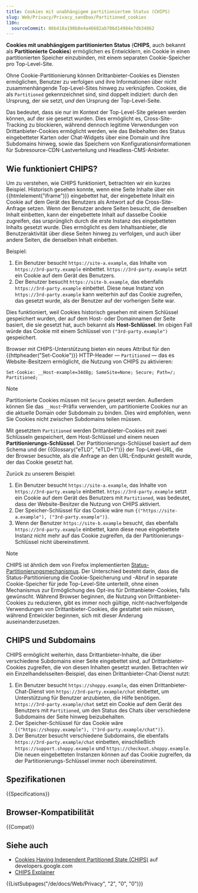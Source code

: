 ```yaml
---
title: Cookies mit unabhängigem partitioniertem Status (CHIPS)
slug: Web/Privacy/Privacy_sandbox/Partitioned_cookies
l10n:
  sourceCommit: 06b418a190b8e4a46682ab706d14984e7db34862
---
```


**Cookies mit unabhängigem partitionierten Status** (**CHIPS**, auch bekannt als **Partitionierte Cookies**) ermöglichen es Entwicklern, ein Cookie in einen partitionierten Speicher einzubinden, mit einem separaten Cookie-Speicher pro Top-Level-Site.

Ohne Cookie-Partitionierung können Drittanbieter-Cookies es Diensten ermöglichen, Benutzer zu verfolgen und ihre Informationen über nicht zusammenhängende Top-Level-Sites hinweg zu verknüpfen. Cookies, die als `Partitioned` gekennzeichnet sind, sind doppelt indiziert: durch den Ursprung, der sie setzt, _und_ den Ursprung der Top-Level-Seite.

Das bedeutet, dass sie nur im Kontext der Top-Level-Site gelesen werden können, auf der sie gesetzt wurden. Dies ermöglicht es, Cross-Site-Tracking zu blockieren, während dennoch legitime Verwendungen von Drittanbieter-Cookies ermöglicht werden, wie das Beibehalten des Status eingebetteter Karten oder Chat-Widgets über eine Domain und ihre Subdomains hinweg, sowie das Speichern von Konfigurationsinformationen für Subresource-CDN-Lastverteilung und Headless-CMS-Anbieter.

## Wie funktioniert CHIPS?

Um zu verstehen, wie CHIPS funktioniert, betrachten wir ein kurzes Beispiel. Historisch gesehen konnte, wenn eine Seite Inhalte über ein {{htmlelement("iframe")}} eingebettet hat, der eingebettete Inhalt ein Cookie auf dem Gerät des Benutzers als Antwort auf die Cross-Site-Anfrage setzen. Wenn der Benutzer andere Seiten besucht, die denselben Inhalt einbetten, kann der eingebettete Inhalt auf dasselbe Cookie zugreifen, das ursprünglich durch die erste Instanz des eingebetteten Inhalts gesetzt wurde. Dies ermöglicht es dem Inhaltsanbieter, die Benutzeraktivität über diese Seiten hinweg zu verfolgen, und auch über andere Seiten, die denselben Inhalt einbetten.

Beispiel:

1. Ein Benutzer besucht `https://site-a.example`, das Inhalte von `https://3rd-party.example` einbettet. `https://3rd-party.example` setzt ein Cookie auf dem Gerät des Benutzers.
2. Der Benutzer besucht `https://site-b.example`, das ebenfalls `https://3rd-party.example` einbettet. Diese neue Instanz von `https://3rd-party.example` kann weiterhin auf das Cookie zugreifen, das gesetzt wurde, als der Benutzer auf der vorherigen Seite war.

Dies funktioniert, weil Cookies historisch gesehen mit einem Schlüssel gespeichert wurden, der auf dem Host- oder Domainnamen der Seite basiert, die sie gesetzt hat, auch bekannt als **Host-Schlüssel**. Im obigen Fall würde das Cookie mit einem Schlüssel von `("3rd-party.example")` gespeichert.

Browser mit CHIPS-Unterstützung bieten ein neues Attribut für den {{httpheader("Set-Cookie")}} HTTP-Header — `Partitioned` — das es Website-Besitzern ermöglicht, die Nutzung von CHIPS zu aktivieren:

```http
Set-Cookie: __Host-example=34d8g; SameSite=None; Secure; Path=/; Partitioned;
```

> [!NOTE]
> Partitionierte Cookies müssen mit `Secure` gesetzt werden. Außerdem können Sie das `__Host`-Präfix verwenden, um partitionierte Cookies nur an die aktuelle Domain oder Subdomain zu binden. Dies wird empfohlen, wenn Sie Cookies nicht zwischen Subdomains teilen müssen.

Mit gesetztem `Partitioned` werden Drittanbieter-Cookies mit zwei Schlüsseln gespeichert, dem Host-Schlüssel und einem neuen **Partitionierungs-Schlüssel**. Der Partitionierungs-Schlüssel basiert auf dem Schema und der {{Glossary("eTLD", "eTLD+1")}} der Top-Level-URL, die der Browser besuchte, als die Anfrage an den URL-Endpunkt gestellt wurde, der das Cookie gesetzt hat.

Zurück zu unserem Beispiel:

1. Ein Benutzer besucht `https://site-a.example`, das Inhalte von `https://3rd-party.example` einbettet. `https://3rd-party.example` setzt ein Cookie auf dem Gerät des Benutzers mit `Partitioned`, was bedeutet, dass der Website-Besitzer die Nutzung von CHIPS aktiviert.
2. Der Speicher-Schlüssel für das Cookie wäre nun `{("https://site-a.example"), ("3rd-party.example")}`.
3. Wenn der Benutzer `https://site-b.example` besucht, das ebenfalls `https://3rd-party.example` einbettet, kann diese neue eingebettete Instanz nicht mehr auf das Cookie zugreifen, da der Partitionierungs-Schlüssel nicht übereinstimmt.

> [!NOTE]
> CHIPS ist ähnlich dem von Firefox implementierten [Status-Partitionierungsmechanismus](/de/docs/Web/Privacy/State_Partitioning). Der Unterschied besteht darin, dass die Status-Partitionierung die Cookie-Speicherung und -Abruf in separate Cookie-Speicher für jede Top-Level-Site unterteilt, ohne einen Mechanismus zur Ermöglichung des Opt-ins für Drittanbieter-Cookies, falls gewünscht. Während Browser beginnen, die Nutzung von Drittanbieter-Cookies zu reduzieren, gibt es immer noch gültige, nicht-nachverfolgende Verwendungen von Drittanbieter-Cookies, die gestattet sein müssen, während Entwickler beginnen, sich mit dieser Änderung auseinanderzusetzen.

## CHIPS und Subdomains

CHIPS ermöglicht weiterhin, dass Drittanbieter-Inhalte, die über verschiedene Subdomains einer Seite eingebettet sind, auf Drittanbieter-Cookies zugreifen, die von diesen Inhalten gesetzt wurden. Betrachten wir ein Einzelhandelsseiten-Beispiel, das einen Drittanbieter-Chat-Dienst nutzt:

1. Ein Benutzer besucht `https://shoppy.example`, das einen Drittanbieter-Chat-Dienst von `https://3rd-party.example/chat` einbettet, um Unterstützung für Benutzer anzubieten, die Hilfe benötigen. `https://3rd-party.example/chat` setzt ein Cookie auf dem Gerät des Benutzers mit `Partitioned`, um den Status des Chats über verschiedene Subdomains der Seite hinweg beizubehalten.
2. Der Speicher-Schlüssel für das Cookie wäre `{("https://shoppy.example"), ("3rd-party.example/chat")}`.
3. Der Benutzer besucht verschiedene Subdomains, die ebenfalls `https://3rd-party.example/chat` einbetten, einschließlich `https://support.shoppy.example` und `https://checkout.shoppy.example`. Die neuen eingebetteten Instanzen können auf das Cookie zugreifen, da der Partitionierungs-Schlüssel immer noch übereinstimmt.

## Spezifikationen

{{Specifications}}

## Browser-Kompatibilität

{{Compat}}

## Siehe auch

- [Cookies Having Independent Partitioned State (CHIPS)](https://developers.google.com/privacy-sandbox/cookies/chips) auf developers.google.com
- [CHIPS Explainer](https://github.com/privacycg/CHIPS)

<section id="Quick_links">
{{ListSubpages("/de/docs/Web/Privacy", "2", "0", "0")}}
</section>
